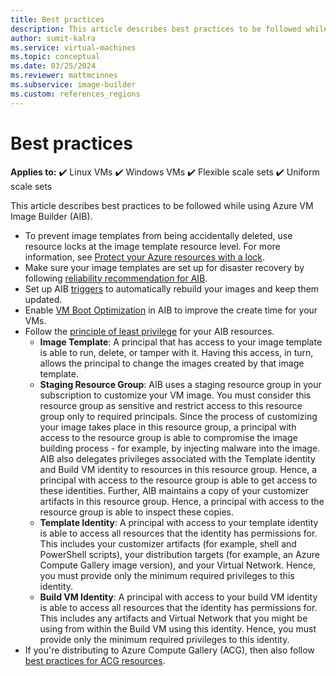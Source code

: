 ```yaml
---
title: Best practices
description: This article describes best practices to be followed while using Azure VM Image Builder.
author: sumit-kalra
ms.service: virtual-machines
ms.topic: conceptual
ms.date: 03/25/2024
ms.reviewer: mattmcinnes
ms.subservice: image-builder
ms.custom: references_regions
---
```


# Best practices

**Applies to:** :heavy_check_mark: Linux VMs :heavy_check_mark: Windows VMs :heavy_check_mark: Flexible scale sets :heavy_check_mark: Uniform scale sets

This article describes best practices to be followed while using Azure VM Image Builder (AIB).

- To prevent image templates from being accidentally deleted, use resource locks at the image template resource level. For more information, see [Protect your Azure resources with a lock](../azure-resource-manager/management/lock-resources.md).
- Make sure your image templates are set up for disaster recovery by following [reliability recommendation for AIB](../reliability/reliability-image-builder.md?toc=/azure/virtual-machines/toc.json&bc=/azure/virtual-machines/breadcrumb/toc.json).
- Set up AIB [triggers](image-builder-triggers-how-to.md) to automatically rebuild your images and keep them updated.
- Enable [VM Boot Optimization](vm-boot-optimization.md) in AIB to improve the create time for your VMs.
- Follow the [principle of least privilege](/entra/identity-platform/secure-least-privileged-access) for your AIB resources.
  - **Image Template**: A principal that has access to your image template is able to run, delete, or tamper with it. Having this access, in turn, allows the principal to change the images created by that image template.
  - **Staging Resource Group**: AIB uses a staging resource group in your subscription to customize your VM image. You must consider this resource group as sensitive and restrict access to this resource group only to required principals. Since the process of customizing your image takes place in this resource group, a principal with access to the resource group is able to compromise the image building process - for example, by injecting malware into the image. AIB also delegates privileges associated with the Template identity and Build VM identity to resources in this resource group. Hence, a principal with access to the resource group is able to get access to these identities. Further, AIB maintains a copy of your customizer artifacts in this resource group. Hence, a principal with access to the resource group is able to inspect these copies.
  - **Template Identity**: A principal with access to your template identity is able to access all resources that the identity has permissions for. This includes your customizer artifacts (for example, shell and PowerShell scripts), your distribution targets (for example, an Azure Compute Gallery image version), and your Virtual Network. Hence, you must provide only the minimum required privileges to this identity.
  - **Build VM Identity**: A principal with access to your build VM identity is able to access all resources that the identity has permissions for. This includes any artifacts and Virtual Network that you might be using from within the Build VM using this identity. Hence, you must provide only the minimum required privileges to this identity.
- If you're distributing to Azure Compute Gallery (ACG), then also follow [best practices for ACG resources](azure-compute-gallery.md#best-practices).